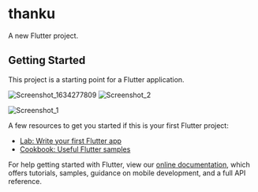 # thanku

A new Flutter project.

## Getting Started

This project is a starting point for a Flutter application.

![Screenshot_1634277809](https://user-images.githubusercontent.com/48102385/137440241-52e29887-283f-43a3-a3da-3360875995f6.png)  ![Screenshot_2](https://user-images.githubusercontent.com/48102385/137440270-c5176e3e-a111-43fb-9d19-491f8a2bf54f.png)

![Screenshot_1](https://user-images.githubusercontent.com/48102385/137440295-6f7fb0c8-d7ac-4e93-9bbe-dfc51072889e.png)


A few resources to get you started if this is your first Flutter project:

- [Lab: Write your first Flutter app](https://flutter.dev/docs/get-started/codelab)
- [Cookbook: Useful Flutter samples](https://flutter.dev/docs/cookbook)

For help getting started with Flutter, view our
[online documentation](https://flutter.dev/docs), which offers tutorials,
samples, guidance on mobile development, and a full API reference.
